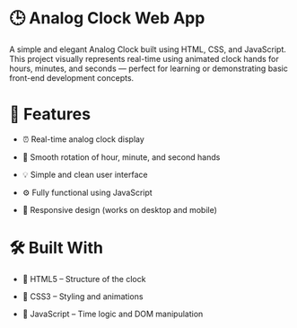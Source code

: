 # 🕒 Analog Clock Web App
A simple and elegant Analog Clock built using HTML, CSS, and JavaScript. This project visually represents real-time using animated clock hands for hours, minutes, and seconds — perfect for learning or demonstrating basic front-end development concepts.

# 📌 Features
- ⏰ Real-time analog clock display

- 🎯 Smooth rotation of hour, minute, and second hands

- 💡 Simple and clean user interface

- ⚙️ Fully functional using JavaScript

- 📱 Responsive design (works on desktop and mobile)

# 🛠️ Built With
- 🧱 HTML5 – Structure of the clock

- 🎨 CSS3 – Styling and animations

- 🧠 JavaScript – Time logic and DOM manipulation
